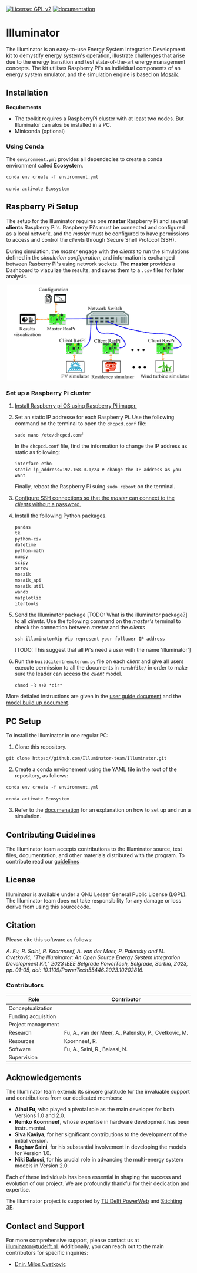 [![License: GPL v2](https://img.shields.io/badge/License-GPL_v2.1-blue.svg)](https://www.gnu.org/licenses/old-licenses/lgpl-2.1.en.html)
[![documentation](https://github.com/Illuminator-team/Illuminator/actions/workflows/deploy-docs.yml/badge.svg)](https://github.com/Illuminator-team/Illuminator/actions/workflows/deploy-docs.yml)

# Illuminator
The Illuminator is an easy-to-use Energy System Integration 
Development kit to demystify energy system's operation, illustrate challenges 
that arise due to the energy transition and test 
state-of-the-art energy management concepts. 
The kit utilises Raspberry Pi's as individual components of an energy system emulator, 
and the simulation engine is based on [Mosaik](https://mosaik.offis.de/).

## Installation

**Requirements** 
- The toolkit requires a RaspberryPi cluster with at least two nodes. But Illuminator can alos be installed in a PC.
- Miniconda (optional)

### Using Conda

The `environment.yml` provides all dependecies to create a conda environment called **Ecosystem**.

```shell
conda env create -f environment.yml

conda activate Ecosystem
```

## Raspberry Pi Setup

The setup for the Illuminator requires one **master** Raspberry Pi and several **clients** Raspberry Pi's.
Raspberry Pi's must be connected and configured as a local network, and the
*master* must be configured to have permissions to access and control the *clients* through Secure Shell Protocol (SSH).

During simulation, the *master* engage with the *clients* to run the simulations defined in the *simulation configuration*, and
information is exchanged between Rasberry Pi's using network sockets.
The **master** provides a Dashboard to viazulize the results, and saves them to a `.csv` files for later analysis. 

<div align="center">
	<img align="center" src="docs/_static/img/Structure.jpg" width="500">
</div>


### Set up a Raspberry Pi cluster

1. [Install Raspberry pi OS using Raspberry Pi imager.](https://www.raspberrypi.com/software/)
2. Set an static IP addresse for each Raspberry Pi. Use the following command on the terminal to open the `dhcpcd.conf` file:
   ```
   sudo nano /etc/dhcpcd.conf
   ```

   In the `dhcpcd.conf` file, find the information to change the IP address as static as following:

   ```
   interface etho
   static ip_address=192.168.0.1/24 # change the IP address as you want
   ```
   Finally, reboot the Raspberry Pi suing `sudo reboot` on the terminal.
3. [Configure SSH connections so that the *master* can connect to the *clients* without a password.](https://www.digitalocean.com/community/tutorials/how-to-set-up-ssh-keys-2)
4. Install the following Python packages.
   ```
   pandas
   tk
   python-csv
   datetime
   python-math
   numpy
   scipy
   arrow
   mosaik
   mosaik_api
   mosaik.util
   wandb
   matplotlib
   itertools
   ```
5. Send the Illuminator package [TODO: What is the illuminator package?] to all *clients*. Use the following command on the *master's* terminal to check the connection  between *master* and the *clients*

   ```shell
   ssh illuminator@ip #ip represent your follower IP address
   ```
   [TODO: This suggest that all Pi's need a user with the name 'illuminator']

6. Run the `buildcilentremoterun.py` file on each *client* and give all users execute permission to all the documents in `runshfile/` in order 
to make sure the leader can access the *client* model.
   
   ```shell
   chmod -R a+X *dir*
   ```

More detialed instructions are given in the [user guide document](docs/user/user-guide.md) and the [model build up document](Models.md).

## PC Setup

To install 
the Illuminator in one regular PC: 

1. Clone this repository. 

```shell
git clone https://github.com/Illuminator-team/Illuminator.git
```

2. Create a conda environement using the YAML file in the root of the repository, as follows:

```shell
conda env create -f environment.yml

conda activate Ecosystem
```

3. Refer to the [documenation](illuminator-team.github.io/Illuminator) for an explanation on how to set up and run a simulation.

## Contributing Guidelines

The Illuminator team accepts contributions to the Illuminator source, test files, documentation, and other materials distributed with the program. To contribute read our [guidelines](CONTRIBUTING.md)

## License 
Illuminator is available under a GNU Lesser General Public License (LGPL).
The Illuminator team does not take responsibility for any damage or loss derive from using this sourcecode.

## Citation
Please cite this software as follows:

*A. Fu, R. Saini, R. Koornneef, A. van der Meer, P. Palensky and M. Cvetković, "The Illuminator: An Open Source Energy System Integration Development Kit," 2023 IEEE Belgrade PowerTech, Belgrade, Serbia, 2023, pp. 01-05, doi: 10.1109/PowerTech55446.2023.10202816.*

### Contributors

| [Role](https://credit.niso.org/contributor-roles-defined/) | Contributor |
|------|--------|
| Conceptualization |  |
| Funding acquisition | |
| Project management |  |
| Research |Fu, A.,  van der Meer, A., Palensky, P., Cvetkovic, M.  |
| Resources | Koornneef, R. |
| Software | Fu, A., Saini, R., Balassi, N. |
| Supervision |  |

## Acknowledgements

The Illuminator team extends its sincere gratitude for the invaluable support and contributions from our dedicated members:

- **Aihui Fu**, who played a pivotal role as the main developer for both Versions 1.0 and 2.0.
- **Remko Koornneef**, whose expertise in hardware development has been instrumental.
- **Siva Kaviya**, for her significant contributions to the development of the initial version.
- **Raghav Saini**, for his substantial involvement in developing the models for Version 1.0.
- **Niki Balassi**, for his crucial role in advancing the multi-energy system models in Version 2.0.

Each of these individuals has been essential in shaping the success and evolution of our project. We are profoundly thankful for their dedication and expertise.

The Illuminator project is supported by [TU Delft PowerWeb](https://www.tudelft.nl/powerweb) and [Stichting 3E](https://www.stichting3e.nl/).

## Contact and Support

For more comprehensive support, please contact us at [illuminator@tudelft.nl](mailto:illuminator@tudelft.nl). Additionally, you can reach out to the main contributors for specific inquiries:
* [Dr.ir. Milos Cvetkovic](mailto:M.Cvetkovic@tudelft.nl)
